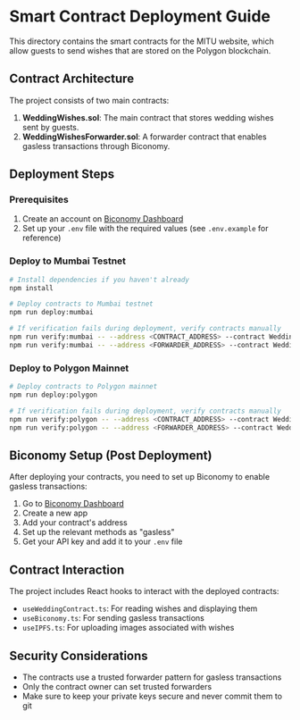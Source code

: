 # Smart Contract Deployment Guide

This directory contains the smart contracts for the MITU website, which allow guests to send wishes that are stored on the Polygon blockchain.

## Contract Architecture

The project consists of two main contracts:

1. **WeddingWishes.sol**: The main contract that stores wedding wishes sent by guests.
2. **WeddingWishesForwarder.sol**: A forwarder contract that enables gasless transactions through Biconomy.

## Deployment Steps

### Prerequisites

1. Create an account on [Biconomy Dashboard](https://dashboard.biconomy.io/)
2. Set up your `.env` file with the required values (see `.env.example` for reference)

### Deploy to Mumbai Testnet

```bash
# Install dependencies if you haven't already
npm install

# Deploy contracts to Mumbai testnet
npm run deploy:mumbai

# If verification fails during deployment, verify contracts manually
npm run verify:mumbai -- --address <CONTRACT_ADDRESS> --contract WeddingWishes.sol:WeddingWishes
npm run verify:mumbai -- --address <FORWARDER_ADDRESS> --contract WeddingWishesForwarder.sol:WeddingWishesForwarder --args <WEDDINGWISHES_ADDRESS>,<BICONOMY_FORWARDER>
```

### Deploy to Polygon Mainnet

```bash
# Deploy contracts to Polygon mainnet
npm run deploy:polygon

# If verification fails during deployment, verify contracts manually
npm run verify:polygon -- --address <CONTRACT_ADDRESS> --contract WeddingWishes.sol:WeddingWishes
npm run verify:polygon -- --address <FORWARDER_ADDRESS> --contract WeddingWishesForwarder.sol:WeddingWishesForwarder --args <WEDDINGWISHES_ADDRESS>,<BICONOMY_FORWARDER>
```

## Biconomy Setup (Post Deployment)

After deploying your contracts, you need to set up Biconomy to enable gasless transactions:

1. Go to [Biconomy Dashboard](https://dashboard.biconomy.io/)
2. Create a new app
3. Add your contract's address
4. Set up the relevant methods as "gasless"
5. Get your API key and add it to your `.env` file

## Contract Interaction

The project includes React hooks to interact with the deployed contracts:

- `useWeddingContract.ts`: For reading wishes and displaying them
- `useBiconomy.ts`: For sending gasless transactions
- `useIPFS.ts`: For uploading images associated with wishes

## Security Considerations

- The contracts use a trusted forwarder pattern for gasless transactions
- Only the contract owner can set trusted forwarders
- Make sure to keep your private keys secure and never commit them to git
